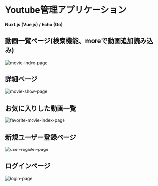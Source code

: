 # Youtube管理アプリケーション
#### Nuxt.js (Vue.js) / Echo (Go)

## 動画一覧ページ(検索機能、moreで動画追加読み込み)
<img alt="movie-index-page" src="https://user-images.githubusercontent.com/54522567/100533574-609f8300-3249-11eb-937a-f0c720e4e0e5.JPG">

## 詳細ページ
<img alt="movie-show-page" src="https://user-images.githubusercontent.com/54522567/100533578-69905480-3249-11eb-8374-5cc5cff18b6a.JPG">

## お気に入りした動画一覧
<img alt="favorite-movie-index-page" src="https://user-images.githubusercontent.com/54522567/100533580-6c8b4500-3249-11eb-9d84-bfef3576548d.JPG">


## 新規ユーザー登録ページ
<img alt="user-register-page" src="https://user-images.githubusercontent.com/54522567/100533587-70b76280-3249-11eb-9c14-d8c1eb06bfab.JPG">

## ログインページ
<img alt="login-page" src="https://user-images.githubusercontent.com/54522567/100533589-7319bc80-3249-11eb-9331-a4870324b167.JPG">
